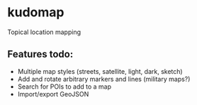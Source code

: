 # kudomap
Topical location mapping

## Features todo:
 - Multiple map styles (streets, satellite, light, dark, sketch)
 - Add and rotate arbitrary markers and lines (military maps?)
 - Search for POIs to add to a map
 - Import/export GeoJSON
